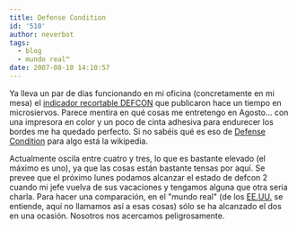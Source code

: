 ```yaml
---
title: Defense Condition
id: '510'
author: neverbot
tags:
  - blog
  - mundo real™
date: 2007-08-10 14:10:57
---
```


Ya lleva un par de días funcionando en mi oficina (concretamente en mi mesa) el [indicador recortable DEFCON](http://www.microsiervos.com/archivo/microciervadas-varias/defcon-recortable.html) que publicaron hace un tiempo en microsiervos. Parece mentira en qué cosas me entretengo en Agosto... con una impresora en color y un poco de cinta adhesiva para endurecer los bordes me ha quedado perfecto. Si no sabéis qué es eso de [Defense Condition](http://en.wikipedia.org/wiki/DEFCON) para algo está la wikipedia.

Actualmente oscila entre cuatro y tres, lo que es bastante elevado (el máximo es uno), ya que las cosas están bastante tensas por aquí. Se prevee que el próximo lunes podamos alcanzar el estado de defcon 2 cuando mi jefe vuelva de sus vacaciones y tengamos alguna que otra seria charla. Para hacer una comparación, en el "mundo real" (de los [EE.UU.](http://en.wikipedia.org/wiki/USA) se entiende, aquí no llamamos así a esas cosas) sólo se ha alcanzado el dos en una ocasión. Nosotros nos acercamos peligrosamente.